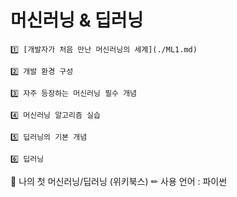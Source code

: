 # 머신러닝 & 딥러닝

	1️⃣ [개발자가 처음 만난 머신러닝의 세계](./ML1.md)

	2️⃣ 개발 환경 구성 

	3️⃣ 자주 등장하는 머신러닝 필수 개념

	4️⃣ 머신러닝 알고리즘 실습

	5️⃣ 딥러닝의 기본 개념

	6️⃣ 딥러닝 


📖 나의 첫 머신러닝/딥러닝 (위키북스)
✏ 사용 언어 : 파이썬

